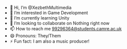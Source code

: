 - 👋 Hi, I’m @XezbethMultimedia
- 👀 I’m interested in Game Development
- 🌱 I’m currently learning Unity
- 💞️ I’m looking to collaborate on Nothing right now
- 📫 How to reach me 99296364@students.camre.ac.uk
- 😄 Pronouns: They/Them
- ⚡ Fun fact: I am also a music producer!

<!---
XezbethMultimedia/XezbethMultimedia is a ✨ special ✨ repository because its `README.md` (this file) appears on your GitHub profile.
You can click the Preview link to take a look at your changes.
--->
